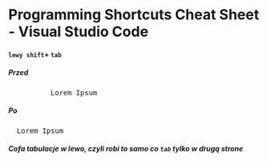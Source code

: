 # Programming Shortcuts Cheat Sheet - Visual Studio Code
#### `lewy shift`+ `tab`
##### Przed
<pre><div>			Lorem Ipsum</div></pre>
##### Po
<pre><div>  Lorem Ipsum</div></pre>
##### Cofa tabulacje w lewo, czyli robi to samo co `tab` tylko w drugą strone
